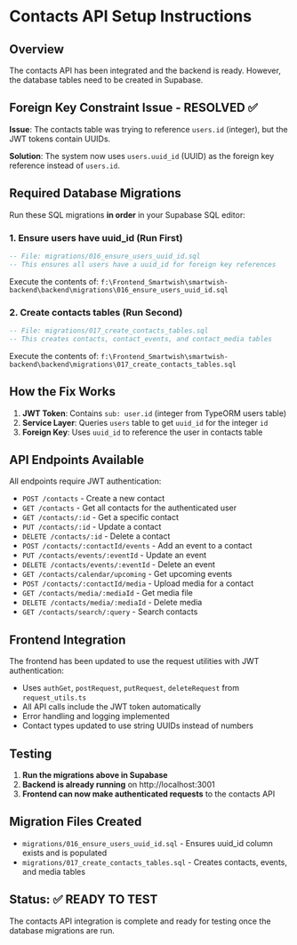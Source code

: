 # Contacts API Setup Instructions

## Overview
The contacts API has been integrated and the backend is ready. However, the database tables need to be created in Supabase.

## Foreign Key Constraint Issue - RESOLVED ✅

**Issue**: The contacts table was trying to reference `users.id` (integer), but the JWT tokens contain UUIDs.

**Solution**: The system now uses `users.uuid_id` (UUID) as the foreign key reference instead of `users.id`.

## Required Database Migrations

Run these SQL migrations **in order** in your Supabase SQL editor:

### 1. Ensure users have uuid_id (Run First)
```sql
-- File: migrations/016_ensure_users_uuid_id.sql
-- This ensures all users have a uuid_id for foreign key references
```
Execute the contents of: `f:\Frontend_Smartwish\smartwish-backend\backend\migrations\016_ensure_users_uuid_id.sql`

### 2. Create contacts tables (Run Second)
```sql
-- File: migrations/017_create_contacts_tables.sql
-- This creates contacts, contact_events, and contact_media tables
```
Execute the contents of: `f:\Frontend_Smartwish\smartwish-backend\backend\migrations\017_create_contacts_tables.sql`

## How the Fix Works

1. **JWT Token**: Contains `sub: user.id` (integer from TypeORM users table)
2. **Service Layer**: Queries `users` table to get `uuid_id` for the integer `id`
3. **Foreign Key**: Uses `uuid_id` to reference the user in contacts table

## API Endpoints Available

All endpoints require JWT authentication:

- `POST /contacts` - Create a new contact
- `GET /contacts` - Get all contacts for the authenticated user
- `GET /contacts/:id` - Get a specific contact
- `PUT /contacts/:id` - Update a contact
- `DELETE /contacts/:id` - Delete a contact
- `POST /contacts/:contactId/events` - Add an event to a contact
- `PUT /contacts/events/:eventId` - Update an event
- `DELETE /contacts/events/:eventId` - Delete an event
- `GET /contacts/calendar/upcoming` - Get upcoming events
- `POST /contacts/:contactId/media` - Upload media for a contact
- `GET /contacts/media/:mediaId` - Get media file
- `DELETE /contacts/media/:mediaId` - Delete media
- `GET /contacts/search/:query` - Search contacts

## Frontend Integration

The frontend has been updated to use the request utilities with JWT authentication:

- Uses `authGet`, `postRequest`, `putRequest`, `deleteRequest` from `request_utils.ts`
- All API calls include the JWT token automatically
- Error handling and logging implemented
- Contact types updated to use string UUIDs instead of numbers

## Testing

1. **Run the migrations above in Supabase**
2. **Backend is already running** on http://localhost:3001
3. **Frontend can now make authenticated requests** to the contacts API

## Migration Files Created

- `migrations/016_ensure_users_uuid_id.sql` - Ensures uuid_id column exists and is populated
- `migrations/017_create_contacts_tables.sql` - Creates contacts, events, and media tables

## Status: ✅ READY TO TEST

The contacts API integration is complete and ready for testing once the database migrations are run.